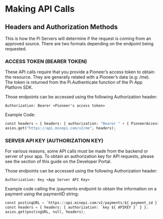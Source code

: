 # Making API Calls
## Headers and Authorization Methods
This is how the Pi Servers will determine if the request is coming from an approved source. There are two formats depending on the endpoint being requested.

### ACCESS TOKEN (BEARER TOKEN)
These API calls require that you provide a Pioneer’s access token to obtain the resource. They are generally related with a Pioneer’s data (e.g: /me). The token is returned from the Pi.Authenticate function of the Pi App Platform SDK.

Those endpoints can be accessed using the following Authorization header:

```Authorization: Bearer <Pioneer's access token>```

Example Code:
```Python
const headers = { headers: { authorization: "Bearer " + { PioneerAccessToken } }};
axios.get("https://api.minepi.com/v2/me", headers);
```

### SERVER API KEY (AUTHORIZATION KEY)
For various reasons, some API calls must be made from the backend or server of your app. To obtain an authorization key for API requests, please see the section of this guide on the Developer Portal.

Those endpoints can be accessed using the following Authorization header:

```Authorization: Key <App Server API Key>```

Example code calling the /payments endpoint to obtain the information on a payment using the paymentID string:
```python
const postingURL = `https://api.minepi.com/v2/payments/${ payment_id }`;
const headers = { headers: { authorization: `key ${ APIKEY }` } };
axios.get(postingURL, null, headers);
```